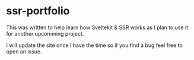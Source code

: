 # ssr-portfolio
This was written to help learn how Sveltekit & SSR works as I plan to use it for another upcomming project.

I will update the site once I have the time so if you find a bug feel free to open an issue.
